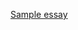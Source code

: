 <var data-essay
     title="Visual Essays"
     data-banner="images/header.jpg"></var>

[Sample essay](/cherries)